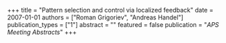 +++
title = "Pattern selection and control via localized feedback"
date = 2007-01-01
authors = ["Roman Grigoriev", "Andreas Handel"]
publication_types = ["1"]
abstract = ""
featured = false
publication = "*APS Meeting Abstracts*"
+++

